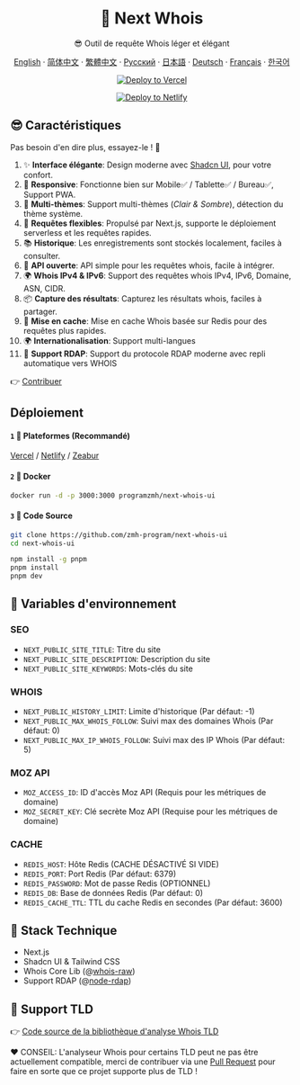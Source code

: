 <div align="center">

# 🧪 Next Whois
😎 Outil de requête Whois léger et élégant

[English](README.md) · [简体中文](docs/README_CN.md) · [繁體中文](docs/README_TW.md) · [Русский](docs/README_RU.md) · [日本語](docs/README_JP.md) · [Deutsch](docs/README_DE.md) · [Français](docs/README_FR.md) · [한국어](docs/README_KR.md)

[![Deploy to Vercel](https://vercel.com/button)](https://vercel.com/import/project?template=https://github.com/zmh-program/next-whois-ui)

[![Deploy to Netlify](https://www.netlify.com/img/deploy/button.svg)](https://app.netlify.com/start/deploy?repository=https://github.com/zmh-program/next-whois-ui)

</div>

## 😎 Caractéristiques
Pas besoin d'en dire plus, essayez-le ! 🥳

1. ✨ **Interface élégante**: Design moderne avec [Shadcn UI](https://ui.shadcn.com), pour votre confort.
2. 📱 **Responsive**: Fonctionne bien sur Mobile✅ / Tablette✅ / Bureau✅, Support PWA.
3. 🌈 **Multi-thèmes**: Support multi-thèmes (*Clair & Sombre*), détection du thème système.
4. 🚀 **Requêtes flexibles**: Propulsé par Next.js, supporte le déploiement serverless et les requêtes rapides.
5. 📚 **Historique**: Les enregistrements sont stockés localement, faciles à consulter.
6. 📡 **API ouverte**: API simple pour les requêtes whois, facile à intégrer.
7. 🌍 **Whois IPv4 & IPv6**: Support des requêtes whois IPv4, IPv6, Domaine, ASN, CIDR.
8. 📦 **Capture des résultats**: Capturez les résultats whois, faciles à partager.
9. 📡 **Mise en cache**: Mise en cache Whois basée sur Redis pour des requêtes plus rapides.
10. 🌍 **Internationalisation**: Support multi-langues
11. 🚀 **Support RDAP**: Support du protocole RDAP moderne avec repli automatique vers WHOIS

👉 [Contribuer](https://github.com/zmh-program/next-whois-ui/pulls)

## Déploiement
#### `1` 🚀 Plateformes (Recommandé)
[Vercel](https://vercel.com/import/project?template=https://github.com/zmh-program/next-whois-ui) / [Netlify](https://app.netlify.com/start/deploy?repository=https://github.com/zmh-program/next-whois-ui) / [Zeabur](https://zeabur.com/templates/UHCCCT)
#### `2` 🐳 Docker
```bash
docker run -d -p 3000:3000 programzmh/next-whois-ui
```

#### `3` 🔨 Code Source
```bash
git clone https://github.com/zmh-program/next-whois-ui
cd next-whois-ui

npm install -g pnpm
pnpm install
pnpm dev
```

## 📏 Variables d'environnement

### SEO
- `NEXT_PUBLIC_SITE_TITLE`: Titre du site
- `NEXT_PUBLIC_SITE_DESCRIPTION`: Description du site
- `NEXT_PUBLIC_SITE_KEYWORDS`: Mots-clés du site

### WHOIS
- `NEXT_PUBLIC_HISTORY_LIMIT`: Limite d'historique (Par défaut: -1)
- `NEXT_PUBLIC_MAX_WHOIS_FOLLOW`: Suivi max des domaines Whois (Par défaut: 0)
- `NEXT_PUBLIC_MAX_IP_WHOIS_FOLLOW`: Suivi max des IP Whois (Par défaut: 5)

### MOZ API
- `MOZ_ACCESS_ID`: ID d'accès Moz API (Requis pour les métriques de domaine)
- `MOZ_SECRET_KEY`: Clé secrète Moz API (Requise pour les métriques de domaine)

### CACHE
- `REDIS_HOST`: Hôte Redis (CACHE DÉSACTIVÉ SI VIDE)
- `REDIS_PORT`: Port Redis (Par défaut: 6379)
- `REDIS_PASSWORD`: Mot de passe Redis (OPTIONNEL)
- `REDIS_DB`: Base de données Redis (Par défaut: 0)
- `REDIS_CACHE_TTL`: TTL du cache Redis en secondes (Par défaut: 3600)

## 🧠 Stack Technique
- Next.js
- Shadcn UI & Tailwind CSS
- Whois Core Lib (@[whois-raw](https://www.npmjs.com/package/whois-raw))
- Support RDAP (@[node-rdap](https://www.npmjs.com/package/node-rdap))

## 💪 Support TLD
👉 [Code source de la bibliothèque d'analyse Whois TLD](./src/lib/whois/lib.ts)

❤ CONSEIL: L'analyseur Whois pour certains TLD peut ne pas être actuellement compatible, merci de contribuer via une [Pull Request](https://github.com/zmh-program/next-whois-ui/pulls) pour faire en sorte que ce projet supporte plus de TLD ! 